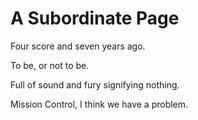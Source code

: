 # A Subordinate Page

Four score and seven years ago.

To be, or not to be.

Full of sound and fury signifying nothing.

Mission Control, I think we have a problem.